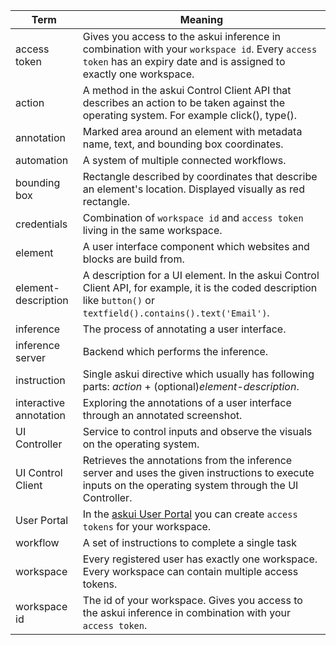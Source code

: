 | Term                   | Meaning     |
| ---------------------- | ----------- |
| access token           | Gives you access to the askui inference in combination with your `workspace id`. Every `access token` has an expiry date and is assigned to exactly one workspace.  |
| action                 |A method in the askui Control Client API that describes an action to be taken against the operating system. For example click(), type(). |
| annotation             | Marked area around an element with metadata name, text, and bounding box coordinates. |
| automation             | A system of multiple connected workflows. |
| bounding box           | Rectangle described by coordinates that describe an element's location. Displayed visually as red rectangle. |
| credentials            | Combination of `workspace id` and `access token` living in the same workspace. |
| element                | A user interface component which websites and blocks are build from. |
| element-description    | A description for a UI element. In the askui Control Client API, for example, it is the coded description like `button()` or `textfield().contains().text('Email')`. |
| inference              | The process of annotating a user interface. |
| inference server       | Backend which performs the inference. |
| instruction            | Single askui directive which usually has following parts: _action_ + (optional)_element-description_.|
| interactive annotation | Exploring the annotations of a user interface through an annotated screenshot. |
| UI Controller          | Service to control inputs and observe the visuals on the operating system. |
| UI Control Client      | Retrieves the annotations from the inference server and uses the given instructions to execute inputs on the operating system through the UI Controller. |
| User Portal            | In the [askui User Portal](https://app.v2.askui.com/) you can create `access tokens` for your workspace. |
| workflow               | A set of instructions to complete a single task |
| workspace              | Every registered user has exactly one workspace. Every workspace can contain multiple access tokens. |
| workspace id           | The id of your workspace. Gives you access to the askui inference in combination with your `access token`. |